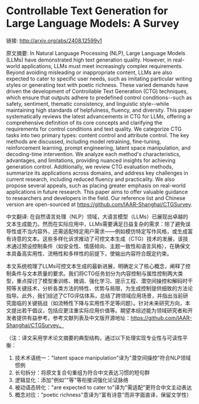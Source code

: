 # Controllable Text Generation for Large Language Models: A Survey

链接: http://arxiv.org/abs/2408.12599v1

原文摘要:
In Natural Language Processing (NLP), Large Language Models (LLMs) have
demonstrated high text generation quality. However, in real-world applications,
LLMs must meet increasingly complex requirements. Beyond avoiding misleading or
inappropriate content, LLMs are also expected to cater to specific user needs,
such as imitating particular writing styles or generating text with poetic
richness. These varied demands have driven the development of Controllable Text
Generation (CTG) techniques, which ensure that outputs adhere to predefined
control conditions--such as safety, sentiment, thematic consistency, and
linguistic style--while maintaining high standards of helpfulness, fluency, and
diversity.
  This paper systematically reviews the latest advancements in CTG for LLMs,
offering a comprehensive definition of its core concepts and clarifying the
requirements for control conditions and text quality. We categorize CTG tasks
into two primary types: content control and attribute control. The key methods
are discussed, including model retraining, fine-tuning, reinforcement learning,
prompt engineering, latent space manipulation, and decoding-time intervention.
We analyze each method's characteristics, advantages, and limitations,
providing nuanced insights for achieving generation control. Additionally, we
review CTG evaluation methods, summarize its applications across domains, and
address key challenges in current research, including reduced fluency and
practicality. We also propose several appeals, such as placing greater emphasis
on real-world applications in future research. This paper aims to offer
valuable guidance to researchers and developers in the field. Our reference
list and Chinese version are open-sourced at
https://github.com/IAAR-Shanghai/CTGSurvey.

中文翻译:
在自然语言处理（NLP）领域，大语言模型（LLMs）已展现出卓越的文本生成能力。然而在实际应用中，LLMs需要满足日益复杂的需求：除了避免误导性或不当内容外，还需适配特定用户需求——例如模仿特定写作风格，或生成富有诗意的文本。这些多样化诉求推动了可控文本生成（CTG）技术的发展，该技术通过预设控制条件（如安全性、情感倾向、主题一致性和语言风格），在确保文本具备高实用性、流畅性和多样性的前提下，使输出内容符合既定约束。

本文系统梳理了LLMs可控文本生成的最新进展，明确定义了核心概念，阐释了控制条件与文本质量的要求。我们将CTG任务划分为内容控制与属性控制两大类型，重点探讨了模型重训练、微调、强化学习、提示工程、潜空间操控和解码时干预等关键技术，分析各类方法的特性、优势与局限，为生成控制提供细致的方法论指导。此外，我们综述了CTG评估体系，总结了跨领域应用场景，并指出当前研究面临的关键挑战（如流畅性下降与实用性不足等问题）。针对未来研究方向，本文提出若干倡议，包括应更注重实际应用价值等。期望本综述能为领域研究者和开发者提供有益参考。参考文献列表及中文版开源地址：https://github.com/IAAR-Shanghai/CTGSurvey。  

（注：译文采用学术论文摘要的典型结构，通过以下处理实现专业性与可读性平衡：
1. 技术术语统一："latent space manipulation"译为"潜空间操控"符合NLP领域惯例
2. 长句拆分：将原文复合句重组为符合中文表达习惯的短句群
3. 逻辑显化：添加"例如""等"等衔接词强化论证脉络
4. 被动语态转化："are expected to cater to"译为"需适配"更符合中文主动表达
5. 概念对应："poetic richness"意译为"富有诗意"而非字面直译，保留文学性）
